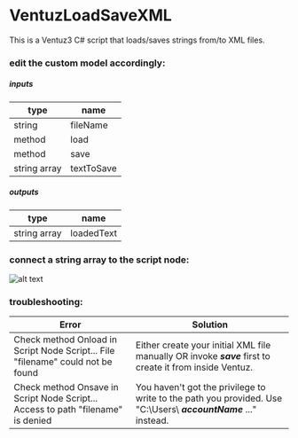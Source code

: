 VentuzLoadSaveXML
=================

This is a Ventuz3 C# script that loads/saves strings from/to XML files. 

### edit the custom model accordingly:

##### inputs

| type          | name          |
| ------------- |-------------|
| string      | fileName |
| method     | load      |
| method | save      |
| string array | textToSave      |

##### outputs

| type          | name          |
| ------------- |-------------|
| string array | loadedText |


### connect a string array to the script node:


![alt text](Http://sebastianspiegl.de/VentuzLoadSaveXML_connection.png "VentuzLoadSaveXML_connection.png")

### troubleshooting:

|Error    | Solution |
|---------|-----|
|Check method Onload in Script Node Script... File "filename" could not be found |Either create your initial XML file manually OR invoke **_save_** first to create it from inside Ventuz.|
|Check method Onsave in Script Node Script... Access to path "filename" is denied|You haven't got the privilege to write to the path you provided. Use "C:\Users\ **_accountName_** \..." instead. |












